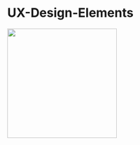 # UX-Design-Elements

<img src="https://github.com/bbruns97/UX-Design-Elements/blob/main/UX%20Element%20Images/Bubble_Left_Nav.png" width="250">
